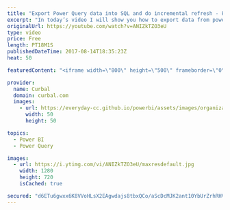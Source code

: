 ```yaml
---
title: "Export Power Query data into SQL and do incremental refresh - Power BI Tips & Tricks #49"
excerpt: "In today’s video I will show you how to export data from power query or power bi into SQL. Really useful for example if you want to come around the limitiation of the lack of increment loads functionality in Power BI.  Some important links: BIInsight blog: http://biinsight.com/exporting-power-bi-data-to-sql-server/"
originalUrl: https://youtube.com/watch?v=ANIZkTZO3eU
type: video
price: Free
length: PT18M1S
publishedDateTime: 2017-08-14T18:35:23Z
heat: 50

featuredContent: "<iframe width=\"800\" height=\"500\" frameborder=\"0\" src=\"https://www.youtube.com/embed/ANIZkTZO3eU\" allow=\"accelerometer; autoplay; encrypted-media; gyroscope; picture-in-picture\" allowfullscreen></iframe>"

provider:
  name: Curbal
  domain: curbal.com
  images:
    - url: https://everyday-cc.github.io/powerbi/assets/images/organizations/curbal.com-50x50.jpg
      width: 50
      height: 50

topics:
  - Power BI
  - Power Query

images:
  - url: https://i.ytimg.com/vi/ANIZkTZO3eU/maxresdefault.jpg
    width: 1280
    height: 720
    isCached: true

secured: "d6ETu6gwxx6K8VVoHLsX2EAgwdajs8tbxQCo/aScDcMJK2ant10YbUrZrhRHV4eY2QOETTa6nKXx8+y/WC04JIri/9jvndIiZ5SgNPOzKSPFXlTnVpKEBp7CttnoBSn7k4/3wqfXyOWw6YvVYj4GmQ0X+blx61aS6Wnnwl8WArvjxGfQMg3JJjpT2IcKfC0BBo7H5lagHhUlBRowm88AD5RFag2oKD9GqbO5kCRmX+Gzk+51Vb7YOJvftJmmQxts02Kho7yMPj/SqDC+jXhSCOE5PzsPJODz2z1aXIjCFWpotI+VF8oDhkdgkp0C4wN1NCscOocRHYttftE0PmO5uttC7D4dEg+JANzNb9MHTlQRjgKdvz2rYc8ab1ItaInO6BgwsAT1xgFJ6D7O5EySHtita9e+a4AIsmYxGdzBWr0=;O8LOFtgmJBLl/PIY8nPKww=="
---
```


